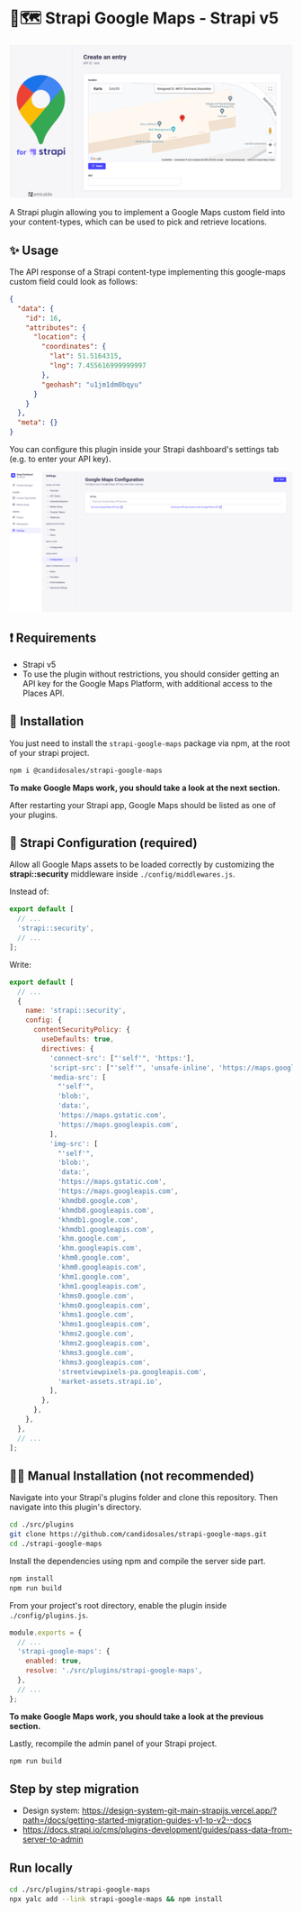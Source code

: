 # 🚀🗺️ Strapi Google Maps - Strapi v5

![Preview](./pictures/preview.png?raw=true)

A Strapi plugin allowing you to implement a Google Maps custom field into your content-types, which can be used to pick and retrieve locations.

## ✨ Usage

The API response of a Strapi content-type implementing this google-maps custom field could look as follows:

```json
{
  "data": {
    "id": 16,
    "attributes": {
      "location": {
        "coordinates": {
          "lat": 51.5164315,
          "lng": 7.455616999999997
        },
        "geohash": "u1jm1dm0bqyu"
      }
    }
  },
  "meta": {}
}
```

You can configure this plugin inside your Strapi dashboard's settings tab (e.g. to enter your API key).

![Configuration](./pictures/configuration.png?raw=true)

## ❗ Requirements

- Strapi v5
- To use the plugin without restrictions, you should consider getting an API key for the Google Maps Platform, with additional access to the Places API.

## 🔧 Installation

You just need to install the `strapi-google-maps` package via npm, at the root of your strapi project.

```bash
npm i @candidosales/strapi-google-maps
```

**To make Google Maps work, you should take a look at the next section.**

After restarting your Strapi app, Google Maps should be listed as one of your plugins.

## 🚀 Strapi Configuration (required)

Allow all Google Maps assets to be loaded correctly by customizing the **strapi::security** middleware inside `./config/middlewares.js`.

Instead of:

```js
export default [
  // ...
  'strapi::security',
  // ...
];
```

Write:

```js
export default [
  // ...
  {
    name: 'strapi::security',
    config: {
      contentSecurityPolicy: {
        useDefaults: true,
        directives: {
          'connect-src': ["'self'", 'https:'],
          'script-src': ["'self'", 'unsafe-inline', 'https://maps.googleapis.com'],
          'media-src': [
            "'self'",
            'blob:',
            'data:',
            'https://maps.gstatic.com',
            'https://maps.googleapis.com',
          ],
          'img-src': [
            "'self'",
            'blob:',
            'data:',
            'https://maps.gstatic.com',
            'https://maps.googleapis.com',
            'khmdb0.google.com',
            'khmdb0.googleapis.com',
            'khmdb1.google.com',
            'khmdb1.googleapis.com',
            'khm.google.com',
            'khm.googleapis.com',
            'khm0.google.com',
            'khm0.googleapis.com',
            'khm1.google.com',
            'khm1.googleapis.com',
            'khms0.google.com',
            'khms0.googleapis.com',
            'khms1.google.com',
            'khms1.googleapis.com',
            'khms2.google.com',
            'khms2.googleapis.com',
            'khms3.google.com',
            'khms3.googleapis.com',
            'streetviewpixels-pa.googleapis.com',
            'market-assets.strapi.io',
          ],
        },
      },
    },
  },
  // ...
];
```

## 👨‍💻 Manual Installation (not recommended)

Navigate into your Strapi's plugins folder and clone this repository.
Then navigate into this plugin's directory.

```bash
cd ./src/plugins
git clone https://github.com/candidosales/strapi-google-maps.git
cd ./strapi-google-maps
```

Install the dependencies using npm and compile the server side part.

```bash
npm install
npm run build
```

From your project's root directory, enable the plugin inside `./config/plugins.js`.

```js
module.exports = {
  // ...
  'strapi-google-maps': {
    enabled: true,
    resolve: './src/plugins/strapi-google-maps',
  },
  // ...
};
```

**To make Google Maps work, you should take a look at the previous section.**

Lastly, recompile the admin panel of your Strapi project.

```bash
npm run build
```

## Step by step migration

- Design system: https://design-system-git-main-strapijs.vercel.app/?path=/docs/getting-started-migration-guides-v1-to-v2--docs
- https://docs.strapi.io/cms/plugins-development/guides/pass-data-from-server-to-admin

## Run locally

```bash
cd ./src/plugins/strapi-google-maps
npx yalc add --link strapi-google-maps && npm install
```
